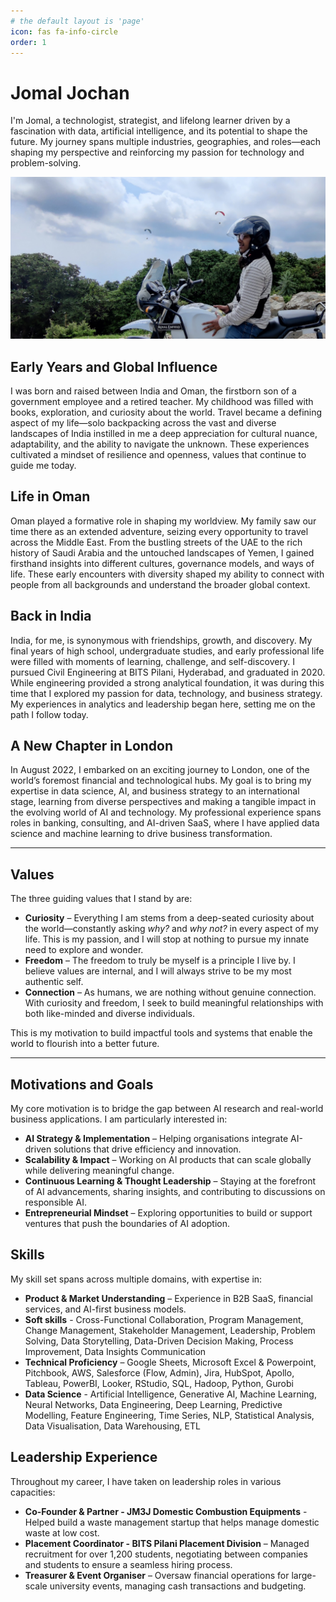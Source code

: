 ```yaml
---
# the default layout is 'page'
icon: fas fa-info-circle
order: 1
---
```


# Jomal Jochan

I'm Jomal, a technologist, strategist, and lifelong learner driven by a fascination with data, artificial intelligence, and its potential to shape the future. My journey spans multiple industries, geographies, and roles—each shaping my perspective and reinforcing my passion for technology and problem-solving.

![About](assets/images/about_me.jpeg)

## Early Years and Global Influence

I was born and raised between India and Oman, the firstborn son of a government employee and a retired teacher. My childhood was filled with books, exploration, and curiosity about the world. Travel became a defining aspect of my life—solo backpacking across the vast and diverse landscapes of India instilled in me a deep appreciation for cultural nuance, adaptability, and the ability to navigate the unknown. These experiences cultivated a mindset of resilience and openness, values that continue to guide me today.

## Life in Oman

Oman played a formative role in shaping my worldview. My family saw our time there as an extended adventure, seizing every opportunity to travel across the Middle East. From the bustling streets of the UAE to the rich history of Saudi Arabia and the untouched landscapes of Yemen, I gained firsthand insights into different cultures, governance models, and ways of life. These early encounters with diversity shaped my ability to connect with people from all backgrounds and understand the broader global context.

## Back in India

India, for me, is synonymous with friendships, growth, and discovery. My final years of high school, undergraduate studies, and early professional life were filled with moments of learning, challenge, and self-discovery. I pursued Civil Engineering at BITS Pilani, Hyderabad, and graduated in 2020. While engineering provided a strong analytical foundation, it was during this time that I explored my passion for data, technology, and business strategy. My experiences in analytics and leadership began here, setting me on the path I follow today.

## A New Chapter in London

In August 2022, I embarked on an exciting journey to London, one of the world’s foremost financial and technological hubs. My goal is to bring my expertise in data science, AI, and business strategy to an international stage, learning from diverse perspectives and making a tangible impact in the evolving world of AI and technology. My professional experience spans roles in banking, consulting, and AI-driven SaaS, where I have applied data science and machine learning to drive business transformation.

---

## Values

The three guiding values that I stand by are:

- **Curiosity** – Everything I am stems from a deep-seated curiosity about the world—constantly asking *why?* and *why not?* in every aspect of my life. This is my passion, and I will stop at nothing to pursue my innate need to explore and wonder.
- **Freedom** – The freedom to truly be myself is a principle I live by. I believe values are internal, and I will always strive to be my most authentic self.
- **Connection** – As humans, we are nothing without genuine connection. With curiosity and freedom, I seek to build meaningful relationships with both like-minded and diverse individuals.

This is my motivation to build impactful tools and systems that enable the world to flourish into a better future.

---

## Motivations and Goals

My core motivation is to bridge the gap between AI research and real-world business applications. I am particularly interested in:
- **AI Strategy & Implementation** – Helping organisations integrate AI-driven solutions that drive efficiency and innovation.
- **Scalability & Impact** – Working on AI products that can scale globally while delivering meaningful change.
- **Continuous Learning & Thought Leadership** – Staying at the forefront of AI advancements, sharing insights, and contributing to discussions on responsible AI.
- **Entrepreneurial Mindset** – Exploring opportunities to build or support ventures that push the boundaries of AI adoption.

## Skills

My skill set spans across multiple domains, with expertise in:
- **Product & Market Understanding** – Experience in B2B SaaS, financial services, and AI-first business models.
- **Soft skills** - Cross-Functional Collaboration, Program Management, Change Management, Stakeholder Management, Leadership, Problem Solving, Data Storytelling, Data-Driven Decision Making, Process Improvement, Data Insights Communication
- **Technical Proficiency** – Google Sheets, Microsoft Excel \& Powerpoint, Pitchbook, AWS, Salesforce (Flow, Admin), Jira, HubSpot, Apollo, Tableau, PowerBI, Looker, RStudio, SQL, Hadoop, Python, Gurobi
- **Data Science** - Artificial Intelligence, Generative AI, Machine Learning, Neural Networks, Data Engineering, Deep Learning, Predictive Modelling, Feature Engineering, Time Series, NLP, Statistical Analysis, Data Visualisation, Data Warehousing, ETL

## Leadership Experience

Throughout my career, I have taken on leadership roles in various capacities:
- **Co-Founder & Partner - JM3J Domestic Combustion Equipments** - Helped build a waste management startup that helps manage domestic waste at low cost.
- **Placement Coordinator - BITS Pilani Placement Division** – Managed recruitment for over 1,200 students, negotiating between companies and students to ensure a seamless hiring process.
- **Treasurer & Event Organiser** – Oversaw financial operations for large-scale university events, managing cash transactions and budgeting.